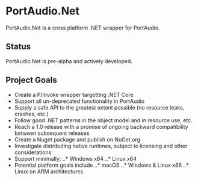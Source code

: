 # PortAudio.Net
PortAudio.Net is a cross platform .NET wrapper for PortAudio.

## Status
PortAudio.Net is pre-alpha and actively developed.

## Project Goals
* Create a P/Invoke wrapper targetting .NET Core
* Support all un-deprecated functionality in PortAudio
* Supply a safe API to the greatest extent possible (no resource leaks, crashes, etc.)
* Follow good .NET patterns in the object model and in resource use, etc.
* Reach a 1.0 release with a promise of ongoing backward compatibility between subsequent releases
* Create a Nuget package and publish on NuGet.org
* Investigate distributing native runtimes, subject to licensing and other considerations
* Support minimally:
..* Windows x64
..* Linux x64
* Potential platform goals include
..* macOS
..* Windows & Linux x86
..* Linux on ARM architectures
